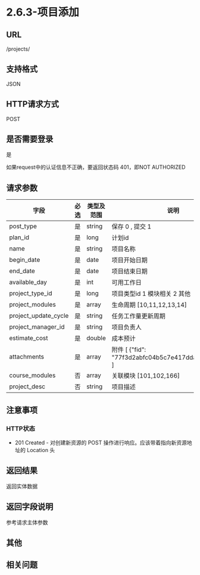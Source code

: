 # 2.6.3-项目添加

## URL

/projects/

## 支持格式

JSON

## HTTP请求方式

POST

## 是否需要登录

是

如果request中的认证信息不正确，要返回状态码 401，即NOT AUTHORIZED

## 请求参数

字段 | 必选 | 类型及范围 | 说明
----|------|----------|-------------
post_type           |   是   | string  | 保存 0 , 提交 1
plan_id             |   是   | long    | 计划id
name                |   是   | string  | 项目名称
begin_date          |   是   | date    | 项目开始日期
end_date            |   是   | date    | 项目结束日期
available_day       |   是   | int     | 可用工作日
project_type_id     |   是   | long    | 项目类型id  1 模块相关 2 其他
project_modules     |   是   | array   | 生命周期 [10,11,12,13,14]
project_update_cycle|   是   | string  | 任务工作量更新周期
project_manager_id  |   是   | string  | 项目负责人
estimate_cost       |   是   | double  | 成本预计
attachments         |   是   | array   | 附件 [ {"fid": "77f3d2abfc04b5c7e417dda08927536f"} ]
course_modules      |   否   | array   | 关联模块 [101,102,166]
project_desc        |   否   | string  | 项目描述

## 注意事项

### HTTP状态

- 201 Created - 对创建新资源的 POST 操作进行响应。应该带着指向新资源地址的 Location 头

## 返回结果

返回实体数据

## 返回字段说明

参考请求主体参数

## 其他

## 相关问题


